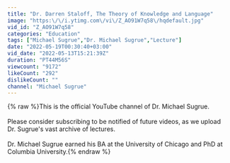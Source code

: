 ```yaml
---
title: "Dr. Darren Staloff, The Theory of Knowledge and Language"
image: "https:\/\/i.ytimg.com\/vi\/Z_AO91W7q58\/hqdefault.jpg"
vid_id: "Z_AO91W7q58"
categories: "Education"
tags: ["Michael Sugrue","Dr. Michael Sugrue","Lecture"]
date: "2022-05-19T00:30:40+03:00"
vid_date: "2022-05-13T15:21:39Z"
duration: "PT44M56S"
viewcount: "9172"
likeCount: "292"
dislikeCount: ""
channel: "Michael Sugrue"
---
```

{% raw %}This is the official YouTube channel of Dr. Michael Sugrue.<br /><br />Please consider subscribing to be notified of future videos, as we upload Dr. Sugrue's vast archive of lectures.<br /><br />Dr. Michael Sugrue earned his BA at the University of Chicago and PhD at Columbia University.{% endraw %}
